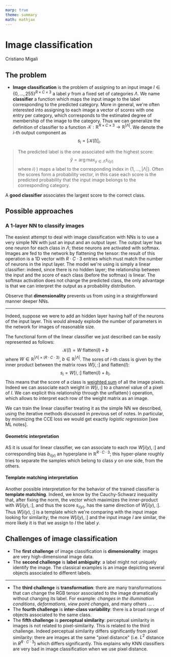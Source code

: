 ```yaml
---
marp: true
theme: summary
math: mathjax
---
```

# Image classification

<div class="author">

Cristiano Migali

</div>

## The problem

- **Image classification** is the problem of assigning to an input image $I \in \{ 0, \ldots, 255 \}^{R \times C \times 3}$ a label $y$ from a fixed set of categories $\Lambda$. We name **classifier** a function which maps the input image to the label corresponding to the predicted category.
More in general, we're often interested into assigning to each image a vector of scores with one entry per category, which corresponds to the estimated degree of membership of the image to the category.
Thus we can generalize the definition of classifier to a function  $\mathcal{K} : \mathbb{R}^{R \times C \times 3} \rightarrow \mathbb{R}^{|\Lambda|}$. We denote the $i$-th output component as
$$
s_i = [\mathcal{K}(I)]_i.
$$
> The predicted label is the one associated with the highest score:
$$
\hat{y} = \arg \max_{y \in \Lambda} s_{i(y)}
$$
> where $i(\cdot)$ maps a label to the corresponding index in $\{ 1, \ldots, |\Lambda| \}$.
Often the scores form a probability vector, in this case each score is the predicted probability that the input image belongs to the corresponding category.

A **good classifier** associates the largest score to the correct class.

## Possible approaches

### A 1-layer NN to classify images

The easiest attempt to deal with image classification with NNs is to use a very simple NN with just an input and an output layer. The output layer has one neuron for each class in $\Lambda$; these neurons are activated with softmax. Images are fed to the network by flattening the tensor: the result of this operation is a 1D vector with $R \cdot C \cdot 3$ entries which must match the number of neurons in the input layer.
The model we're using is simply a linear classifier: indeed, since there is no hidden layer; the relationship between the input and the score of each class (before the softmax) is linear. The softmax activation does not change the predicted class, the only advantage is that we can interpret the output as a probability distribution.

Observe that **dimensionality** prevents us from using in a straightforward manner deeper NNs.

---

Indeed, suppose we were to add an hidden layer having half of the neurons of the input layer. This would already explode the number of parameters in the network for images of reasonable size.

The functional form of the linear classifier we just described can be easily represented as follows:
$$
\mathcal{K}(I) = W \ \text{flatten}(I) + b
$$
where $W \in \mathbb{R}^{|\Lambda| \times (R \cdot C \cdot 3)}$, $b \in \mathbb{R}^{|\Lambda|}$.
The sores of $i$-th class is given by the inner product between the matrix rows $W[i, :]$ and $\text{flatten}(I)$:
$$
s_i = W[i, :] \ \text{flatten}(I) + b_i.
$$
This means that the score of a class is <u>weighted sum</u> of all the image pixels.
Indeed we can associate each weight in $W[i, :]$ to a channel value of a pixel of $I$. We can explicit this relationship through the $\text{unflatten}(\cdot)$ operation, which allows to interpret each row of the weight matrix as an image.

We can train the linear classifier treating it as the simple NN we described, using the iterative methods discussed in previous set of notes. In particular, by minimizing the CCE loss we would get exactly _logistic regression_ [see ML notes].

#### Geometric interpretation

AS it is usual for linear classifier, we can associate to each row $W[i(y), :]$ and corresponding bias $b_{i(y)}$ an hyperplane in $\mathbb{R}^{R \cdot C \cdot 3}$; this hyper-plane roughly tries to separate the samples which belong to class $y$ on one side, from the others.

#### Template matching interpretation

Another possible interpretation for the behavior of the trained classifier is **template matching**. Indeed, we know by the Cauchy-Schwarz inequality that, after fixing the norm, the vector which maximizes the inner-product with $W[i(y), :]$, and thus the score $s_{i(y)}$, has the same direction of $W[i(y), :]$. Thus $W[i(y), :]$ is a template which we're comparing with the input image looking for similarity; the more $W[i(y), :]$ and the input image $I$ are similar, the more likely it is that we assign to $I$ the label $y$.

## Challenges of image classification

- The **first challenge** of image classification is **dimensionality**: images are very high-dimensional image data.
- The **second challenge** is **label ambiguity**: a label might not uniquely identify the image. The classical examples is an image depicting several objects associated to different labels.

---

- The **third challenge** is **transformation**: there are many transformations that can change the RGB tensor associated to the image dramatically without changing its label. For example: _changes in the illumination conditions_, _deformations_, _view point changes_, and many others ... .
- The **fourth challenge** is **inter-class variability**: there is a broad range of objects associated to the same class.
- The **fifth challenge** is **perceptual similarity**: perceptual similarity in images is not related to pixel-similarity. This is related to the third challenge. Indeed perceptual similarity differs significantly from pixel similarity: there are images at the same "pixel distance" (i.e. $L^2$ distance in $R^{R \cdot C \cdot 3}$) which differs significantly. This explains why KNN classifiers are very bad in image classification when we use pixel distance.
